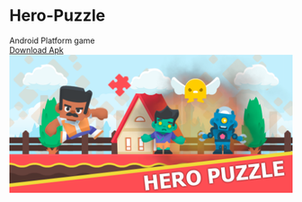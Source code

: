 # Hero-Puzzle
Android Platform game <br> <a href="https://github.com/fatihgules/Hero-Puzzle-Mobile/raw/main/Apk/Hero_Puzzle.apk">Download Apk</a>
<img src="https://raw.githubusercontent.com/fatihgules/Hero-Puzzle-Mobile/main/G_PLAY_COVER.png"/>
